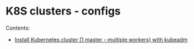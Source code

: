 # K8S clusters - configs

Contents:
* [Install Kubernetes cluster (1 master - multiple workers) with kubeadm](big-sheme/)

